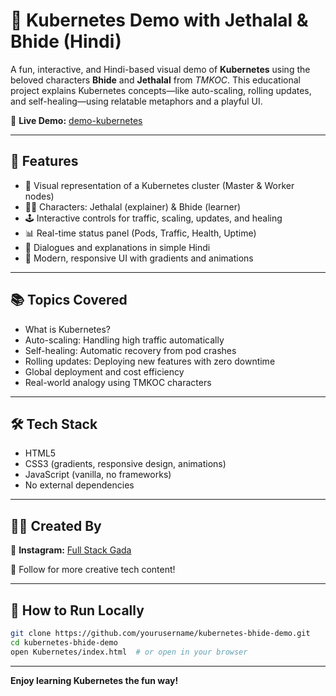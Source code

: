 # 🥒 Kubernetes Demo with Jethalal & Bhide (Hindi)

A fun, interactive, and Hindi-based visual demo of **Kubernetes** using the beloved characters **Bhide** and **Jethalal** from *TMKOC*. This educational project explains Kubernetes concepts—like auto-scaling, rolling updates, and self-healing—using relatable metaphors and a playful UI.

🔗 **Live Demo:** [demo-kubernetes](https://demo-kubernetes.netlify.app/)

---

## 🎯 Features

- 🏢 Visual representation of a Kubernetes cluster (Master & Worker nodes)
- 🧑‍💼 Characters: Jethalal (explainer) & Bhide (learner)
- 🕹️ Interactive controls for traffic, scaling, updates, and healing
- 📊 Real-time status panel (Pods, Traffic, Health, Uptime)
- 💬 Dialogues and explanations in simple Hindi
- 🌈 Modern, responsive UI with gradients and animations

---

## 📚 Topics Covered

- What is Kubernetes?
- Auto-scaling: Handling high traffic automatically
- Self-healing: Automatic recovery from pod crashes
- Rolling updates: Deploying new features with zero downtime
- Global deployment and cost efficiency
- Real-world analogy using TMKOC characters

---

## 🛠️ Tech Stack

- HTML5
- CSS3 (gradients, responsive design, animations)
- JavaScript (vanilla, no frameworks)
- No external dependencies

---

## 👨‍🎨 Created By

🔗 **Instagram:** [Full Stack Gada](https://www.instagram.com/fullstackgada/?next=%2F/)

🤝 Follow for more creative tech content!

---

## 🧪 How to Run Locally

```bash
git clone https://github.com/yourusername/kubernetes-bhide-demo.git
cd kubernetes-bhide-demo
open Kubernetes/index.html  # or open in your browser
```

---

**Enjoy learning Kubernetes the fun way!**
